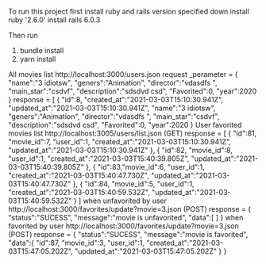 To run this project 
first install ruby and rails version specified down
install ruby '2.6.0'
install rails 6.0.3


Then run 
1. bundle install
2. yarn install


All movies list
http://localhost:3000/users.json
request _perameter =
{
"name":"3 idiotsw",
"geners":"Animation",
"director":"vdasdfs ",
"main_star":"csdvf",
"description":"sdsdvd csd",
"Favorited":0,
"year":2020
}
response =
[
{
"id":8,
"created_at":"2021-03-03T15:10:30.941Z",
"updated_at":"2021-03-03T15:10:30.941Z",
"name":"3 idiotsw",
"geners":"Animation",
"director":"vdasdfs ",
"main_star":"csdvf",
"description":"sdsdvd csd",
"Favorited":0,
"year":2020
}
User favorited movies list
http://localhost:3005/users/list.json (GET)
response =
[
{
"id":81,
"movie_id":7,
"user_id":1,
"created_at":"2021-03-03T15:10:30.941Z",
"updated_at":"2021-03-03T15:10:30.941Z"
},
{
"id":82,
"movie_id":8,
"user_id":1,
"created_at":"2021-03-03T15:40:39.805Z",
"updated_at":"2021-03-03T15:40:39.805Z"
},
{
"id":83,"movie_id":6,
"user_id":1,
"created_at":"2021-03-03T15:40:47.730Z",
"updated_at":"2021-03-03T15:40:47.730Z"
},
{
"id":84,
"movie_id":5,
"user_id":1,
"created_at":"2021-03-03T15:40:59.532Z",
"updated_at":"2021-03-03T15:40:59.532Z"
}
]
when unfavorited by user
http://localhost:3000/favorites/update?movie=3.json (POST)
response = {
"status":"SUCESS",
"message":"movie is unfavorited",
"data":[
]
}
when favorited by user
http://localhost:3000/favorites/update?movie=3.json (POST)
response = {
"status":"SUCESS",
"message":"movie is favorited",
"data":{
"id":87,
"movie_id":3,
"user_id":1,
"created_at":"2021-03-03T15:47:05.202Z",
"updated_at":"2021-03-03T15:47:05.202Z"
}
}
